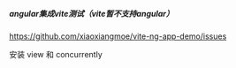 ##### angular集成vite测试（vite暂不支持angular）

https://github.com/xiaoxiangmoe/vite-ng-app-demo/issues

安装 view 和 concurrently